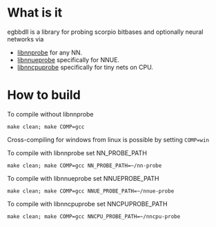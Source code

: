 
# What is it

egbbdll is a library for probing scorpio bitbases and optionally neural networks via

  * [libnnprobe](https://github.com/dshawul/nn-probe) for any NN.
  * [libnnueprobe](https://github.com/dshawul/nnue-probe) specifically for NNUE.
  * [libnncpuprobe](https://github.com/dshawul/nncpu-probe) specifically for tiny nets on CPU.

# How to build

To compile without libnnprobe

    make clean; make COMP=gcc 

Cross-compiling for windows from linux is possible by setting `COMP=win`

To compile with libnnprobe set NN_PROBE_PATH

    make clean; make COMP=gcc NN_PROBE_PATH=~/nn-probe

To compile with libnnueprobe set NNUEPROBE_PATH

    make clean; make COMP=gcc NNUE_PROBE_PATH=~/nnue-probe

To compile with libnncpuprobe set NNCPUPROBE_PATH

    make clean; make COMP=gcc NNCPU_PROBE_PATH=~/nncpu-probe
